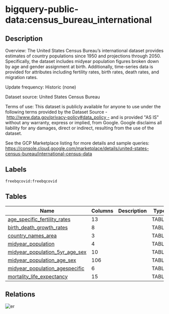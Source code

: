 # bigquery-public-data:census_bureau_international

## Description

Overview: The United States Census Bureau’s international dataset provides estimates of country populations since 1950 and projections through 2050. Specifically, the dataset includes midyear population figures broken down by age and gender assignment at birth. Additionally, time-series data is provided for attributes including fertility rates, birth rates, death rates, and migration rates.  
  
Update frequency: Historic (none)  
  
Dataset source: United States Census Bureau  
  
Terms of use: This dataset is publicly available for anyone to use under the following terms provided by the Dataset Source - http://www.data.gov/privacy-policy#data_policy - and is provided "AS IS" without any warranty, express or implied, from Google. Google disclaims all liability for any damages, direct or indirect, resulting from the use of the dataset.  
  
See the GCP Marketplace listing for more details and sample queries: https://console.cloud.google.com/marketplace/details/united-states-census-bureau/international-census-data

## Labels

`freebqcovid:freebqcovid`

## Tables

| Name | Columns | Description | Type | Labels |
| ---- | ------- | ------- | ---- | ------ |
| [age_specific_fertility_rates](age_specific_fertility_rates.md) | 13 |  | TABLE | `freebqcovid:` |
| [birth_death_growth_rates](birth_death_growth_rates.md) | 8 |  | TABLE | `freebqcovid:` |
| [country_names_area](country_names_area.md) | 3 |  | TABLE | `freebqcovid:` |
| [midyear_population](midyear_population.md) | 4 |  | TABLE | `freebqcovid:` |
| [midyear_population_5yr_age_sex](midyear_population_5yr_age_sex.md) | 10 |  | TABLE | `freebqcovid:` |
| [midyear_population_age_sex](midyear_population_age_sex.md) | 106 |  | TABLE | `freebqcovid:` |
| [midyear_population_agespecific](midyear_population_agespecific.md) | 6 |  | TABLE | `freebqcovid:` |
| [mortality_life_expectancy](mortality_life_expectancy.md) | 15 |  | TABLE | `freebqcovid:` |

## Relations

![er](schema.svg)
